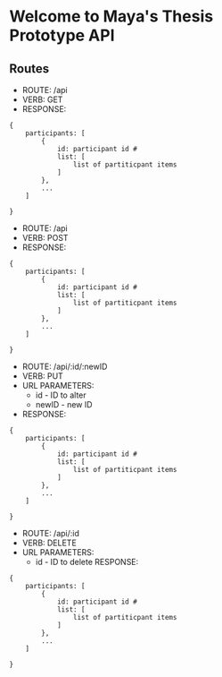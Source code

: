 # Welcome to Maya's Thesis Prototype API

## Routes

* ROUTE: /api
* VERB: GET
* RESPONSE:
``` 
{
    participants: [ 
        {
            id: participant id #
            list: [
                list of partiticpant items
            ]
        },
        ...
    ]

} 
```

* ROUTE: /api
* VERB: POST
* RESPONSE:

```
{
    participants: [
        {
            id: participant id #
            list: [
                list of partiticpant items
            ]
        },
        ...
    ]

}
```


* ROUTE: /api/:id/:newID
* VERB: PUT
* URL PARAMETERS:
    * id - ID to alter
    * newID - new ID 
* RESPONSE: 

```
{
    participants: [
        {
            id: participant id #
            list: [
                list of partiticpant items
            ]
        },
        ...
    ]

}
```

* ROUTE: /api/:id
* VERB: DELETE
* URL PARAMETERS:
    * id - ID to delete
RESPONSE: 

```
{
    participants: [
        {
            id: participant id #
            list: [
                list of partiticpant items
            ]
        },
        ...
    ]

}
```

